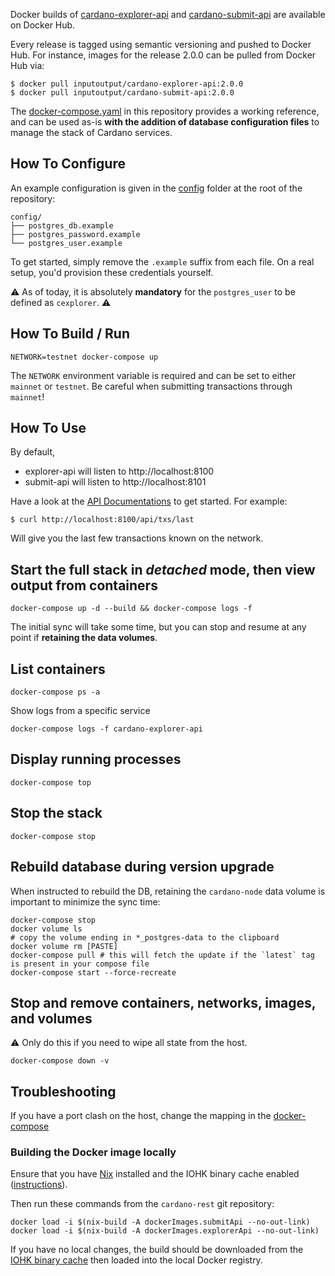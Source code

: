 Docker builds of [cardano-explorer-api](https://hub.docker.com/repository/docker/inputoutput/cardano-explorer-api) and [cardano-submit-api](https://hub.docker.com/repository/docker/inputoutput/cardano-submit-api) are available on Docker Hub.

Every release is tagged using semantic versioning and pushed to Docker Hub. For instance, images for the release 2.0.0 can be pulled from Docker Hub via:

``` 
$ docker pull inputoutput/cardano-explorer-api:2.0.0
$ docker pull inputoutput/cardano-submit-api:2.0.0
```

The [docker-compose.yaml](https://github.com/input-output-hk/cardano-rest/blob/master/docker-compose.yml) in this repository provides a working reference, and can be used as-is **with the addition of database configuration files** to manage the stack of Cardano services.

## How To Configure

An example configuration is given in the [config]() folder at the root of the repository:

```
config/
├── postgres_db.example
├── postgres_password.example
└── postgres_user.example
```

To get started, simply remove the `.example` suffix from each file. On a real setup, you'd provision these credentials yourself. 

:warning: As of today, it is absolutely **mandatory** for the `postgres_user` to be defined as `cexplorer`. :warning: 

## How To Build / Run

```
NETWORK=testnet docker-compose up
```

The `NETWORK` environment variable is required and can be set to either `mainnet` or `testnet`. Be careful when submitting transactions through `mainnet`!

## How To Use

By default,

- explorer-api will listen to http://localhost:8100 
- submit-api will listen to http://localhost:8101 

Have a look at the [API Documentations](https://github.com/input-output-hk/cardano-rest/wiki#user-guides) to get started. For example:

```
$ curl http://localhost:8100/api/txs/last 
```

Will give you the last few transactions known on the network. 

## Start the full stack in _detached_ mode, then view output from containers

```
docker-compose up -d --build && docker-compose logs -f
```
The initial sync will take some time, but you can stop and resume at any point if **retaining the data volumes**. 

## List containers
```
docker-compose ps -a
```
Show logs from a specific service
```
docker-compose logs -f cardano-explorer-api
```
## Display running processes
```
docker-compose top
```
## Stop the stack
```
docker-compose stop
```
## Rebuild database during version upgrade
When instructed to rebuild the DB, retaining the `cardano-node` data volume is important to minimize the sync time:
``` console
docker-compose stop
docker volume ls
# copy the volume ending in *_postgres-data to the clipboard
docker volume rm [PASTE]
docker-compose pull # this will fetch the update if the `latest` tag is present in your compose file
docker-compose start --force-recreate
```

## Stop and remove containers, networks, images, and volumes
:warning: Only do this if you need to wipe all state from the host.
```
docker-compose down -v
```

## Troubleshooting
If you have a port clash on the host, change the mapping in the [docker-compose](https://github.com/input-output-hk/cardano-rest/blob/master/docker-compose.yml)

### Building the Docker image locally

Ensure that you have [Nix](https://nixos.org/) installed and the IOHK binary cache enabled
([instructions](https://github.com/input-output-hk/iohk-nix/blob/master/docs/nix.md)).

Then run these commands from the `cardano-rest` git repository:

```
docker load -i $(nix-build -A dockerImages.submitApi --no-out-link)
docker load -i $(nix-build -A dockerImages.explorerApi --no-out-link)
```

If you have no local changes, the build should be downloaded from
the [IOHK binary cache](https://hydra.iohk.io/jobset/Cardano/cardano-rest)
then loaded into the local Docker registry.
